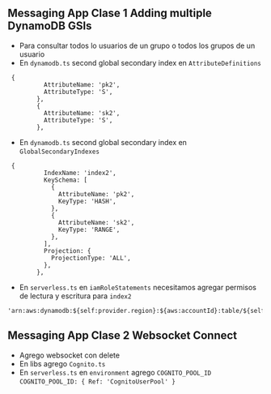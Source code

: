 
## Messaging App Clase 1 Adding multiple DynamoDB GSIs
- Para consultar todos lo usuarios de un grupo o todos los grupos de un usuario
- En `dynamodb.ts` second global secondary index en `AttributeDefinitions`
```
 {
          AttributeName: 'pk2',
          AttributeType: 'S',
        },
        {
          AttributeName: 'sk2',
          AttributeType: 'S',
        },
```

- En `dynamodb.ts` second global secondary index en `GlobalSecondaryIndexes`
```
 {
          IndexName: 'index2',
          KeySchema: [
            {
              AttributeName: 'pk2',
              KeyType: 'HASH',
            },
            {
              AttributeName: 'sk2',
              KeyType: 'RANGE',
            },
          ],
          Projection: {
            ProjectionType: 'ALL',
          },
        },
```
- En `serverless.ts` en `iamRoleStatements` necesitamos agregar permisos de lectura y escritura para `index2`
```
'arn:aws:dynamodb:${self:provider.region}:${aws:accountId}:table/${self:custom.tables.singleTable}/index/index2',
```
## Messaging App Clase 2 Websocket Connect

- Agrego websocket con delete
- En libs agrego `Cognito.ts`
- En `serverless.ts` en `environment` agrego `COGNITO_POOL_ID`
`COGNITO_POOL_ID: { Ref: 'CognitoUserPool' }`